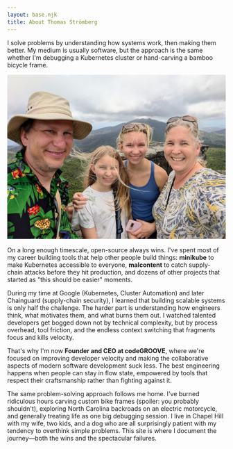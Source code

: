 ```yaml
---
layout: base.njk
title: About Thomas Strömberg
---
```


I solve problems by understanding how systems work, then making them better. My medium is usually software, but the approach is the same whether I'm debugging a Kubernetes cluster or hand-carving a bamboo bicycle frame.

![Thomas Strömberg](/img/me.jpg)

On a long enough timescale, open-source always wins. I've spent most of my career building tools that help other people build things: **minikube** to make Kubernetes accessible to everyone, **malcontent** to catch supply-chain attacks before they hit production, and dozens of other projects that started as "this should be easier" moments.

During my time at Google (Kubernetes, Cluster Automation) and later Chainguard (supply-chain security), I learned that building scalable systems is only half the challenge. The harder part is understanding how engineers think, what motivates them, and what burns them out. I watched talented developers get bogged down not by technical complexity, but by process overhead, tool friction, and the endless context switching that fragments focus and kills velocity.

That's why I'm now **Founder and CEO at codeGROOVE**, where we're focused on improving developer velocity and making the collaborative aspects of modern software development suck less. The best engineering happens when people can stay in flow state, empowered by tools that respect their craftsmanship rather than fighting against it.

The same problem-solving approach follows me home. I've burned ridiculous hours carving custom bike frames (spoiler: you probably shouldn't), exploring North Carolina backroads on an electric motorcycle, and generally treating life as one big debugging session. I live in Chapel Hill with my wife, two kids, and a dog who are all surprisingly patient with my tendency to overthink simple problems. This site is where I document the journey—both the wins and the spectacular failures.
